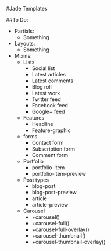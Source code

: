 #Jade Templates


##To Do:
* Partials:
    - Something
* Layouts:
    - Something
* Mixins:
    - Lists
        + Social list
        + Latest articles
        + Latest comments
        + Blog roll
        + Latest work
        + Twitter feed
        + Facebook feed
        + Google+ feed
    - Features
        + Headline
        + Feature-graphic
    - forms
        + Contact form
        + Subscription form
        + Comment form
    - Portfolio
        + portfolio-item
        + portfolio-item-preview
    - Post types
        + blog-post
        + blog-post-preview
        + article
        + article-preview
    - Carousel
        + +carousel()
        + +carousel-full()
        + +carousel-full-overlay()
        + +carousel-thumbnail()
        + +carousel-thumbnail-overlay()
